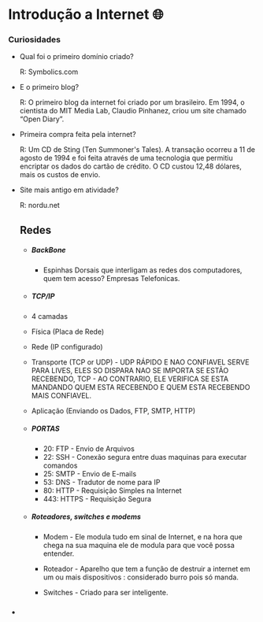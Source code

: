 # Introdução a Internet :globe_with_meridians: #

### Curiosidades 

- Qual foi o primeiro domínio criado?

  R: Symbolics.com		

  

- E o primeiro blog?

  R: O primeiro blog da internet foi criado por um brasileiro. Em 1994, o cientista do MIT Media Lab, Claudio Pinhanez, criou um site chamado “Open Diary”.

  

- Primeira compra feita pela internet?

  R: Um CD de Sting (Ten Summoner's Tales). A transação ocorreu a 11 de agosto de 1994 e foi feita através de uma tecnologia que permitiu encriptar os dados do cartão de crédito. O CD custou 12,48 dólares, mais os custos de envio.

  

- Site mais antigo em atividade?

  R: nordu.net		

  ## Redes ##

  - ##### BackBone ######

    - Espinhas Dorsais que interligam as redes dos computadores, quem tem acesso? Empresas Telefonicas.

  -  ##### TCP/IP  #####

    - 4 camadas
    - Física (Placa de Rede)
    - Rede (IP configurado)
    - Transporte (TCP or UDP) - UDP RÁPIDO E NAO CONFIAVEL SERVE PARA LIVES, ELES SO DISPARA NAO SE IMPORTA SE ESTÃO RECEBENDO, TCP - AO CONTRARIO, ELE VERIFICA SE ESTA MANDANDO QUEM ESTA RECEBENDO E QUEM ESTA RECEBENDO MAIS CONFIAVEL. 
    - Aplicação (Enviando os Dados, FTP, SMTP, HTTP)

  - ##### PORTAS #####

    - 20: FTP - Envio de Arquivos
    - 22: SSH - Conexão segura entre duas maquinas para executar comandos
    - 25: SMTP - Envio de E-mails
    - 53: DNS - Tradutor de nome para IP
    - 80: HTTP - Requisição Simples na Internet
    - 443: HTTPS - Requisição Segura

  - ##### Roteadores, switches e modems #####

    - Modem - Ele modula tudo em sinal de Internet, e na hora que chega na sua maquina ele de modula para que você possa entender.

    - Roteador - Aparelho que tem a função de destruir a internet em um ou mais dispositivos : considerado burro pois só manda.

    - Switches - Criado para ser inteligente. 

      

- #####  ######

  

